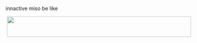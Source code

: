innactive miso be like

<img width="500" height="56" align="right" src="https://static-cdn.jtvnw.net/emoticons/v1/301084299/2.0">
<!--<pre>
(currently busy making music and focussing on Chara-related stuff, will comeback with stuff soon)

Telegram: <a href="https://t.me/misonothx">@misonothx</a>

Description: shitty RE-er, don't expect much

Known Languages: C#, VB.NET, Vyper X++, barely knows any C/C++
(yea i code in 2002 VB.NET & mf X++ so what)
</pre>
<img src="https://static-cdn.jtvnw.net/emoticons/v1/305624241/2.0"><img width="500" height="56" align="right" src="https://static-cdn.jtvnw.net/emoticons/v1/301084299/2.0">

me at your door:</br>
<p align="center">
  <img src="https://i.ibb.co/M1sQ9rY/sonicthehedgehog-20210512-0001.jpg" align="center" width="1000" height="200">
</p>

<img src="https://i.ibb.co/txJHPmn/1609044691286.png" width="300" height="300"> // the voices
http://www.mariowiki.com/images/thumb/5/5d/SpikeNSMBW.png/113px-SpikeNSMBW.png

**miso-xyz/miso-xyz** is a ✨ _special_ ✨ repository because its `README.md` (this file) appears on your GitHub profile.

Here are some ideas to get you started:

- 🔭 I’m currently working on ...
- 🌱 I’m currently learning ...
- 👯 I’m looking to collaborate on ...
- 🤔 I’m looking for help with ...
- 💬 Ask me about ...
- 📫 How to reach me: ...
- 😄 Pronouns: ...
- ⚡ Fun fact: ...
-->
